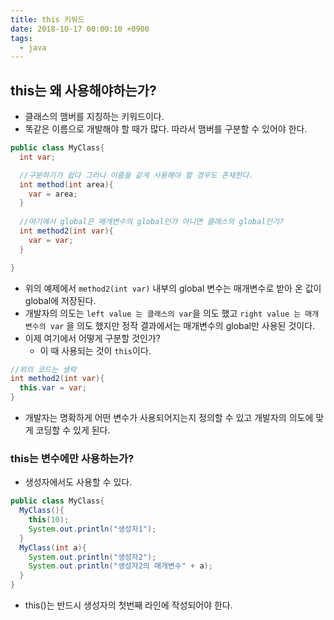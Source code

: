 ```yaml
---
title: this 키워드
date: 2018-10-17 00:00:10 +0900
tags:
  - java
---
```

## this는 왜 사용해야하는가?
- 클래스의 맴버를 지칭하는 키워드이다.
- 똑같은 이름으로 개발해야 할 때가 많다. 따라서 맴버를 구분할 수 있어야 한다.

```java
public class MyClass{
  int var;

  //구분하기가 쉽다 그러나 이름을 같게 사용해야 할 경우도 존재한다.
  int method(int area){
    var = area;
  }
  
  //여기에서 global은 매개변수의 global인가 아니면 클래스의 global인가?
  int method2(int var){
    var = var;
  }

}
```

- 위의 예제에서 `method2(int var)` 내부의 global 변수는 매개변수로 받아 온 값이 global에 저장된다.
- 개발자의 의도는 `left value 는 클래스의 var`을 의도 했고 `right value 는 매개변수의 var` 을 의도 했지만 정작 결과에서는 매개변수의 global만 사용된 것이다.
- 이제 여기에서 어떻게 구분할 것인가?
  - 이 때 사용되는 것이 `this`이다.

```java
//위의 코드는 생략
int method2(int var){
  this.var = var;
}
```

- 개발자는 명확하게 어떤 변수가 사용되어지는지 정의할 수 있고 개발자의 의도에 맞게 코딩할 수 있게 된다.

### this는 변수에만 사용하는가?
- 생성자에서도 사용할 수 있다.

```java
public class MyClass{
  MyClass(){
    this(10);
    System.out.println("생성자1");
  }
  MyClass(int a){
    System.out.println("생성자2");
    System.out.println("생성자2의 매개변수" + a);
  }
}
```

- this()는 반드시 생성자의 첫번째 라인에 작성되어야 한다.
